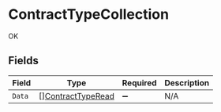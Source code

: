 # ContractTypeCollection

OK


## Fields

| Field                                                         | Type                                                          | Required                                                      | Description                                                   |
| ------------------------------------------------------------- | ------------------------------------------------------------- | ------------------------------------------------------------- | ------------------------------------------------------------- |
| `Data`                                                        | [][ContractTypeRead](../../models/shared/contracttyperead.md) | :heavy_minus_sign:                                            | N/A                                                           |